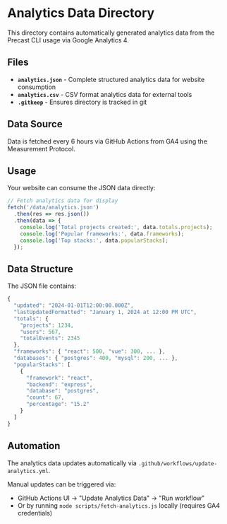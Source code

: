 # Analytics Data Directory

This directory contains automatically generated analytics data from the Precast CLI usage via Google Analytics 4.

## Files

- **`analytics.json`** - Complete structured analytics data for website consumption
- **`analytics.csv`** - CSV format analytics data for external tools
- **`.gitkeep`** - Ensures directory is tracked in git

## Data Source

Data is fetched every 6 hours via GitHub Actions from GA4 using the Measurement Protocol.

## Usage

Your website can consume the JSON data directly:

```javascript
// Fetch analytics data for display
fetch('/data/analytics.json')
  .then(res => res.json())
  .then(data => {
    console.log('Total projects created:', data.totals.projects);
    console.log('Popular frameworks:', data.frameworks);
    console.log('Top stacks:', data.popularStacks);
  });
```

## Data Structure

The JSON file contains:

```javascript
{
  "updated": "2024-01-01T12:00:00.000Z",
  "lastUpdatedFormatted": "January 1, 2024 at 12:00 PM UTC",
  "totals": {
    "projects": 1234,
    "users": 567,
    "totalEvents": 2345
  },
  "frameworks": { "react": 500, "vue": 300, ... },
  "databases": { "postgres": 400, "mysql": 200, ... },
  "popularStacks": [
    {
      "framework": "react",
      "backend": "express", 
      "database": "postgres",
      "count": 67,
      "percentage": "15.2"
    }
  ]
}
```

## Automation

The analytics data updates automatically via `.github/workflows/update-analytics.yml`.

Manual updates can be triggered via:
- GitHub Actions UI → "Update Analytics Data" → "Run workflow"
- Or by running `node scripts/fetch-analytics.js` locally (requires GA4 credentials)